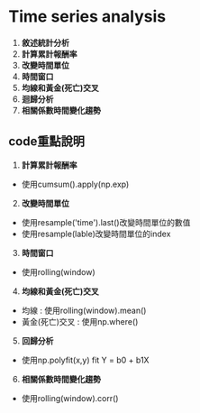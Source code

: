 # Time series analysis
1.  **敘述統計分析**
2.  **計算累計報酬率**
3.  **改變時間單位**
4.  **時間窗口**
5.  **均線和黃金(死亡)交叉**
6.  **迴歸分析**
7.  **相關係數時間變化趨勢**
## code重點說明
1.  **計算累計報酬率**
- 使用cumsum().apply(np.exp)
2.  **改變時間單位**
- 使用resample('time').last()改變時間單位的數值
- 使用resample(lable)改變時間單位的index
3.  **時間窗口**
- 使用rolling(window)
4.  **均線和黃金(死亡)交叉**
- 均線 : 使用rolling(window).mean()
- 黃金(死亡)交叉 : 使用np.where()
5.  **回歸分析**
- 使用np.polyfit(x,y) fit Y = b0 + b1X
6.  **相關係數時間變化趨勢**
- 使用rolling(window).corr()
